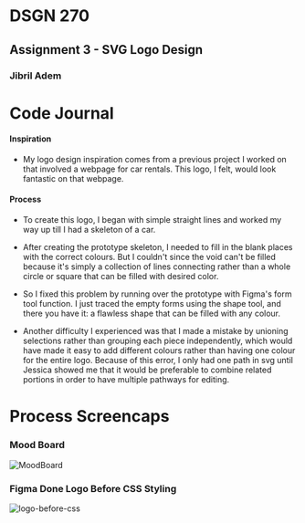 # DSGN 270

## Assignment 3 - SVG Logo Design

### Jibril Adem

# Code Journal

#### Inspiration

- My logo design inspiration comes from a previous project I worked on that involved a webpage for car rentals. This logo, I felt, would look fantastic on that webpage.

#### Process

- To create this logo, I began with simple straight lines and worked my way up till I had a skeleton of a car.

- After creating the prototype skeleton, I needed to fill in the blank places with the correct colours. But I couldn't since the void can't be filled because it's simply a collection of lines connecting rather than a whole circle or square that can be filled with desired color.

- So I fixed this problem by running over the prototype with Figma's form tool function. I just traced the empty forms using the shape tool, and there you have it: a flawless shape that can be filled with any colour.

- Another difficulty I experienced was that I made a mistake by unioning selections rather than grouping each piece independently, which would have made it easy to add different colours rather than having one colour for the entire logo. Because of this error, I only had one path in svg until Jessica showed me that it would be preferable to combine related portions in order to have multiple pathways for editing.

# Process Screencaps
### Mood Board
![MoodBoard](https://user-images.githubusercontent.com/97467330/158687906-968a1a40-2a8b-40f6-806c-9fb8c0749087.jpeg)

### Figma Done Logo Before CSS Styling
![logo-before-css](https://user-images.githubusercontent.com/97467330/158688369-5c8d741c-0516-4c8d-b5e5-72c350247ae3.png)


